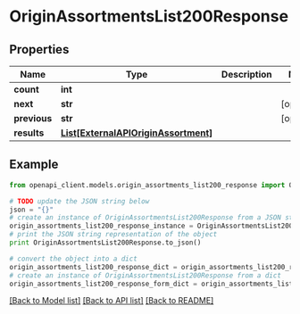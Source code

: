 # OriginAssortmentsList200Response


## Properties
Name | Type | Description | Notes
------------ | ------------- | ------------- | -------------
**count** | **int** |  | 
**next** | **str** |  | [optional] 
**previous** | **str** |  | [optional] 
**results** | [**List[ExternalAPIOriginAssortment]**](ExternalAPIOriginAssortment.md) |  | 

## Example

```python
from openapi_client.models.origin_assortments_list200_response import OriginAssortmentsList200Response

# TODO update the JSON string below
json = "{}"
# create an instance of OriginAssortmentsList200Response from a JSON string
origin_assortments_list200_response_instance = OriginAssortmentsList200Response.from_json(json)
# print the JSON string representation of the object
print OriginAssortmentsList200Response.to_json()

# convert the object into a dict
origin_assortments_list200_response_dict = origin_assortments_list200_response_instance.to_dict()
# create an instance of OriginAssortmentsList200Response from a dict
origin_assortments_list200_response_form_dict = origin_assortments_list200_response.from_dict(origin_assortments_list200_response_dict)
```
[[Back to Model list]](../README.md#documentation-for-models) [[Back to API list]](../README.md#documentation-for-api-endpoints) [[Back to README]](../README.md)


